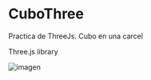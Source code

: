 # CuboThree
Practica de ThreeJs. Cubo en una carcel


Three.js library

![imagen](https://user-images.githubusercontent.com/44992155/208813833-7dc6b98e-f3e9-4379-869d-9e4292e83427.png)
